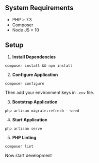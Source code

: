 ## System Requirements

- PHP > 7.3
- Composer
- Node JS > 10

## Setup

1. **Install Dependencies**
```shell script
composer install && npm install
```

2. **Configure Application**
```shell script
composer configure
```

Then add your environment keys in `.env` file.

3. **Bootstrap Application**
```shell script
php artisan migrate:refresh --seed
```

4. **Start Application**
```shell script
php artisan serve
```

5. **PHP Linting**
```shell script
composer lint
```

Now start development
